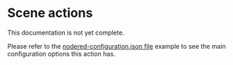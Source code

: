 # Scene actions

This documentation is not yet complete.

Please refer to the [nodered-configuration.json file](/config/nodered-configuration.json) example to see the main configuration options this action has.

